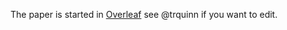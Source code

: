 The paper is started in [Overleaf](https://www.overleaf.com/project/66969b53942ad127acd619db) see @trquinn if you want to edit.
